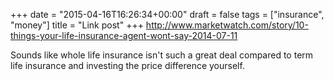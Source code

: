 +++
date = "2015-04-16T16:26:34+00:00"
draft = false
tags = ["insurance", "money"]
title = "Link post"
+++
http://www.marketwatch.com/story/10-things-your-life-insurance-agent-wont-say-2014-07-11

Sounds like whole life insurance isn't such a great deal compared to term life insurance and investing the price difference yourself.
